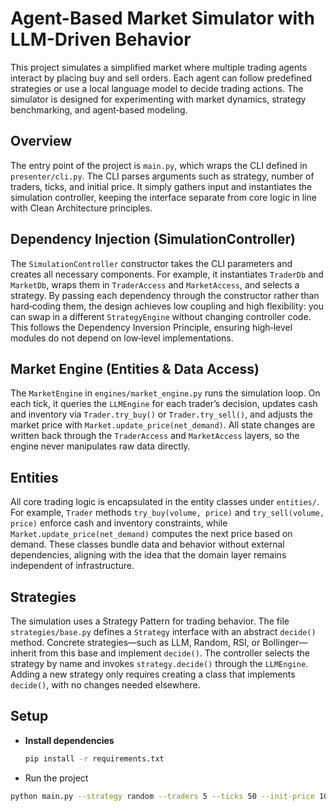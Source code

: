 # Agent-Based Market Simulator with LLM-Driven Behavior

This project simulates a simplified market where multiple trading agents interact by placing buy and sell orders. Each agent can follow predefined strategies or use a local language model to decide trading actions. The simulator is designed for experimenting with market dynamics, strategy benchmarking, and agent‑based modeling.

## Overview

The entry point of the project is `main.py`, which wraps the CLI defined in `presenter/cli.py`. The CLI parses arguments such as strategy, number of traders, ticks, and initial price. It simply gathers input and instantiates the simulation controller, keeping the interface separate from core logic in line with Clean Architecture principles.

## Dependency Injection (SimulationController)

The `SimulationController` constructor takes the CLI parameters and creates all necessary components. For example, it instantiates `TraderDb` and `MarketDb`, wraps them in `TraderAccess` and `MarketAccess`, and selects a strategy. By passing each dependency through the constructor rather than hard‑coding them, the design achieves low coupling and high flexibility: you can swap in a different `StrategyEngine` without changing controller code. This follows the Dependency Inversion Principle, ensuring high‑level modules do not depend on low‑level implementations.

## Market Engine (Entities & Data Access)

The `MarketEngine` in `engines/market_engine.py` runs the simulation loop. On each tick, it queries the `LLMEngine` for each trader’s decision, updates cash and inventory via `Trader.try_buy()` or `Trader.try_sell()`, and adjusts the market price with `Market.update_price(net_demand)`. All state changes are written back through the `TraderAccess` and `MarketAccess` layers, so the engine never manipulates raw data directly.

## Entities

All core trading logic is encapsulated in the entity classes under `entities/`. For example, `Trader` methods `try_buy(volume, price)` and `try_sell(volume, price)` enforce cash and inventory constraints, while `Market.update_price(net_demand)` computes the next price based on demand. These classes bundle data and behavior without external dependencies, aligning with the idea that the domain layer remains independent of infrastructure.

## Strategies

The simulation uses a Strategy Pattern for trading behavior. The file `strategies/base.py` defines a `Strategy` interface with an abstract `decide()` method. Concrete strategies—such as LLM, Random, RSI, or Bollinger—inherit from this base and implement `decide()`. The controller selects the strategy by name and invokes `strategy.decide()` through the `LLMEngine`. Adding a new strategy only requires creating a class that implements `decide()`, with no changes needed elsewhere.

## Setup

- **Install dependencies**  
  ```bash
  pip install -r requirements.txt
  ```

- Run the project
```bash
python main.py --strategy random --traders 5 --ticks 50 --init-price 10
```


